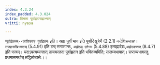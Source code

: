 ```yaml
---
index: 4.3.24
index_padded: 4.3.024
sutra: विभाषा पूर्वाह्णापराह्णाभ्याम्
vritti: nyasa

---
```

`प्पूर्वाह्णेतनम्--काशिकाफ् पूर्वाह्णेतनः` इति। अह्नः पूर्वो भाग इति पूर्वादिसूत्रेणै (2.2.1) कदेशिसमासः। `राजहःसखिभ्यष्टच्` (5.4.91) इति टच् समासान्तः, `अह्नोऽह्न एतेभ्यः` (5.4.88) इत्यह्नादेशः,`अह्नोऽदन्तात्` (8.4.7) इति णत्वम्। यदाऽपत्यम्यन्तात् प्रत्ययस्तदा पूर्वाह्णतन इति भवितव्यमिति; सप्तम्यभावात्। सप्तम्यभावस्तु प्रथमासमर्थात् तद्धितोत्पत्तेः।।